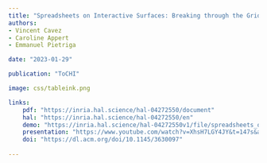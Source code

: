 ```yaml
---
title: "Spreadsheets on Interactive Surfaces: Breaking through the Grid with the Pen"
authors:
- Vincent Cavez
- Caroline Appert
- Emmanuel Pietriga

date: "2023-01-29"

publication: "ToCHI"

image: css/tableink.png

links:
    pdf: "https://inria.hal.science/hal-04272550/document"
    hal: "https://inria.hal.science/hal-04272550/en"
    demo: "https://inria.hal.science/hal-04272550v1/file/spreadsheets_on_interactive_surfaces.mp4"
    presentation: "https://www.youtube.com/watch?v=XhsH7LGY4JY&t=147s&ab_channel=VincentCavez"
    doi: "https://dl.acm.org/doi/10.1145/3630097"
    
---
```

